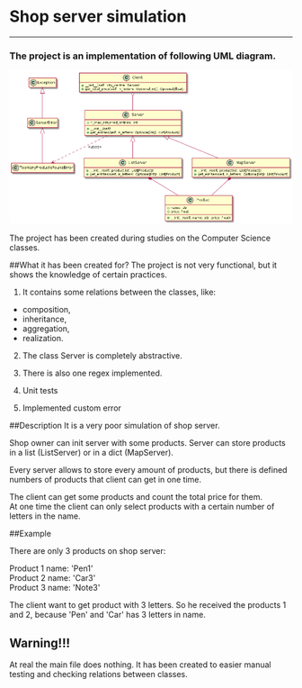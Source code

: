 # Shop server simulation

----------
### The project is an implementation of following UML diagram.
![Alt, Step23](./UML/UML_obraz.png)

The project has been created during studies on the Computer Science classes.

##What it has been created for?
The project is not very functional, but it shows the knowledge of certain practices.

1. It contains some relations between the classes, like:
- composition, 
- inheritance,
- aggregation,
- realization.

2. The class Server is completely abstractive.

3. There is also one regex implemented.

4. Unit tests

5. Implemented custom error

##Description
It is a very poor simulation of shop server.

Shop owner can init server with some products. 
Server can store products in a list (ListServer) or in a dict (MapServer).

Every server allows to store every amount of products, but there is defined 
numbers of products that client can get in one time.

The client can get some products and count the total price for them.
<br>At one time the client can only select products with a certain number of letters in 
the name. 

##Example

There are only 3 products on shop server:

Product 1 name: 'Pen1'<br>
Product 2 name: 'Car3'<br>
Product 3 name: 'Note3'<br>

The client want to get product with 3 letters. So he received the products 1 and 2, 
because 'Pen' and 'Car' has 3 letters in name.

## Warning!!!
At real the main file does nothing.
It has been created to easier manual testing and checking relations between classes.
